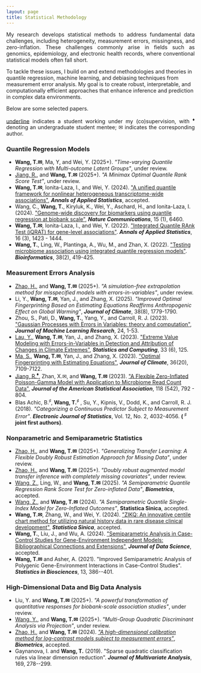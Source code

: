 ```yaml
---
layout: page
title: Statistical Methodology
---
```


<p align="justify">
My research develops statistical methods to address fundamental data challenges, including heterogeneity, measurement errors, missingness, and zero-inflation. These challenges commonly arise in fields such as genomics, epidemiology, and electronic health records, where conventional statistical models often fall short.

To tackle these issues, I build on and extend methodologies and theories in quantile regression, machine learning, and debiasing techniques from measurement error analysis. My goal is to create robust, interpretable, and computationally efficient approaches that enhance inference and prediction in complex data environments.

Below are some selected papers.
</p> 

<p align="justify">
<ins>underline</ins> indicates a student working under my (co)supervision, with <sup><span>&#9830;</span></sup> denoting an undergraduate student mentee; <span>&#x2709;</span> indicates the corresponding author.
</p>

### Quantile Regression Models 

- **Wang, T.<span>&#x2709;</span>**, Ma, Y, and Wei, Y. (2025+). _"Time-varying Quantile Regression with Multi-outcome Latent Groups"_, under review.
- <ins>Jiang, R.</ins>, and **Wang, T.<span>&#x2709;</span>** (2025+). _"A Minimax Optimal Quantile Rank Score Test"_, under review.
- **Wang, T.<span>&#x2709;</span>**, Ionita-Laza, I., and Wei, Y. (2024). ["A unified quantile framework for nonlinear heterogeneous transcriptome-wide associations"](https://arxiv.org/abs/2207.12081), **_Annals of Applied Statistics_**, accepted.
- Wang, C., **Wang, T.**, Kiryluk, K., Wei, Y., Aschard, H., and Ionita-Laza, I. (2024). ["Genome-wide discovery for biomarkers using quantile regression at biobank scale"](https://www.nature.com/articles/s41467-024-50726-x), **_Nature Communications_**, 15 (1), 6460.
- **Wang, T.<span>&#x2709;</span>**, Ionita-Laza, I., and Wei, Y. (2022). ["Integrated Quantile RAnk Test (iQRAT) for gene-level associations"](https://projecteuclid.org/journals/annals-of-applied-statistics/volume-16/issue-3/Integrated-Quantile-RAnk-Test-iQRAT-for-gene-level-associations/10.1214/21-AOAS1548.short). **_Annals of Applied Statistics_**, 16 (3), 1423 - 1444. 
- **Wang, T.**, Ling, W., Plantinga, A., Wu, M., and Zhan, X. (2022). ["Testing microbiome association using integrated quantile regression models"](https://academic.oup.com/bioinformatics/advance-article-abstract/doi/10.1093/bioinformatics/btab668/6374494). **_Bioinformatics_**, 38(2), 419-425. 

### Measurement Errors Analysis

- <ins>Zhao, H.</ins>, and **Wang, T.<span>&#x2709;</span>** (2025+). _"A simulation-free extrapolation method for misspecified models with errors-in-variables"_, under review.
- Li, Y., **Wang, T.<span>&#x2709;</span>**, Yan, J., and Zhang, X. (2025). _"Improved Optimal Fingerprinting Based on Estimating Equations Reaffirms Anthropogenic Effect on Global Warming"_,  **_Journal of Climate_**, 38(8), 1779-1790.
- Zhou, S., Pati, D., **Wang, T.**, Yang, Y., and Carroll, R. J. (2023). ["Gaussian Processes with Errors in Variables: theory and computation"](https://jmlr.org/papers/volume24/21-1480/21-1480.pdf), **_Journal of Machine Learning Research_**, 24, 1-53.
- <ins>Lau, Y.</ins>, **Wang, T.<span>&#x2709;</span>**, Yan, J., and Zhang, X. (2023). ["Extreme Value Modeling with Errors-in-Variables in Detection and Attribution of Changes in Climate Extremes"](https://doi.org/10.1007/s11222-023-10290-8), **_Statistics and Computing_**, 33 (6), 125.
- <ins>Ma, S.</ins>, **Wang, T.<span>&#x2709;</span>**, Yan, J., and Zhang, X. (2023). ["Optimal Fingerprinting with Estimating Equations"](https://journals.ametsoc.org/configurable/content/journals$002fclim$002faop$002fJCLI-D-22-0681.1$002fJCLI-D-22-0681.1.xml?t:ac=journals%24002fclim%24002faop%24002fJCLI-D-22-0681.1%24002fJCLI-D-22-0681.1.xml), **_Journal of Climate_**, 36(20), 7109-7122.
- <ins>Jiang, R.**<sup><span>&#9830;</span></sup>**</ins>, Zhan, X.<span>&#x2709;</span>, and **Wang, T.<span>&#x2709;</span>** (2023). ["A Flexible Zero-Inflated Poisson-Gamma Model with Application to Microbiome Read Count Data"](https://www.tandfonline.com/doi/full/10.1080/01621459.2022.2151447), **_Journal of the American Statistical Association_**, 118 (542), 792 - 804. 
- Blas Achic, B.<sup><span>&#9839;</span></sup>, **Wang, T.<sup><span>&#9839;</span></sup>** , Su, Y., Kipnis, V., Dodd, K., and Carroll, R. J. (2018). _"Categorizing a Continuous Predictor Subject to Measurement Error"_. **_Electronic Journal of Statistics_**, Vol. 12, No. 2, 4032-4056. **( <sup><span>&#9839;</span></sup> joint first authors)**. 

### Nonparametric and Semiparametric Statistics

- <ins>Zhao, H.</ins>, and **Wang, T.<span>&#x2709;</span>** (2025+). _"Generalizing Transfer Learning: A Flexible Doubly Robust Estimation Approach for Missing Data"_, under review.
- <ins>Zhao, H.</ins>, and **Wang, T.<span>&#x2709;</span>** (2025+). _"Doubly robust augmented model transfer inference with completely missing covariates"_, under review.
- <ins>Wang, Z.</ins>, Ling, W., and **Wang, T.<span>&#x2709;</span>** (2025). _"A Semiparametric Quantile Regression Rank Score Test for Zero-inflated Data"_, **_Biometrics_**, accepted.
- <ins>Wang, Z.</ins>, and **Wang, T.<span>&#x2709;</span>** (2024). _"A Semiparametric Quantile Single-Index Model for Zero-Inflated Outcomes"_, **Statistica Sinica**, accepted.
- **Wang, T.<span>&#x2709;</span>**, Zhang, W., and Wei, Y. (2024). ["ZIKQ: An innovative centile chart method for utilizing natural history data in rare disease clinical development"](https://www3.stat.sinica.edu.tw/ss_newpaper/SS-2023-0107_na.pdf), **_Statistica Sinica_**, accepted.
- **Wang, T.**, Liu, J., and Wu, A. (2024). ["Semiparametric Analysis in Case-Control Studies for Gene-Environment Independent Models: Bibliographical Connections and Extensions"](https://jds-online.org/journal/JDS/article/1391/info), **_Journal of Data Science_**, accepted.
- **Wang, T.<span>&#x2709;</span>** and Asher, A. (2021). "Improved Semiparametric Analysis of Polygenic Gene-Environment Interactions in Case-Control Studies". **_Statistics in Biosciences_**, 13, 386--401.

### High-Dimensional Data and Big Data Analysis

- Liu, Y. and **Wang, T.<span>&#x2709;</span>** (2025+). _"A powerful transformation of quantitative responses for biobank-scale association studies"_, under review.
- <ins>Wang, Y.</ins>, and **Wang, T.<span>&#x2709;</span>** (2025+). _"Multi-Group Quadratic Discriminant Analysis via Projection"_, under review.
- <ins>Zhao, H.</ins>, and **Wang, T.<span>&#x2709;</span>** (2024). _["A high-dimensional calibration method for log-contrast models subject to measurement errors"](https://academic.oup.com/biometrics/article/80/4/ujae153/7925418)_, **_Biometrics_**, accepted.
- Gaynanova, I. and **Wang, T.** (2019). "Sparse quadratic classification rules via linear dimension reduction". **_Journal of Multivariate Analysis_**, 169, 278--299.



